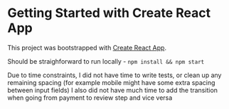# Getting Started with Create React App

This project was bootstrapped with [Create React App](https://github.com/facebook/create-react-app).

Should be straighforward to run locally - `npm install && npm start`

Due to time constraints, I did not have time to write tests, or clean up any remaining spacing (for example mobile might have some extra spacing between input fields)
I also did not have much time to add the transition when going from payment to review step and vice versa